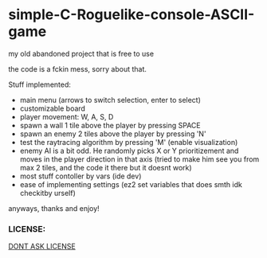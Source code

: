 # simple-C-Roguelike-console-ASCII-game
my old abandoned project that is free to use

the code is a fckin mess, sorry about that.

Stuff implemented:
- main menu (arrows to switch selection, enter to select)
- customizable board
- player movement: W, A, S, D
- spawn a wall 1 tile above the player by pressing SPACE
- spawn an enemy 2 tiles above the player by pressing 'N'
- test the raytracing algorithm by pressing 'M' (enable visualization)
- enemy AI is a bit odd. He randomly picks X or Y prioritizement and moves in the player direction in that axis (tried to make him see you from max 2 tiles, and the code it there but it doesnt work)
- most stuff contoller by vars (ide dev)
- ease of implementing settings (ez2 set variables that does smth idk checkitby urself)

anyways, thanks and enjoy!



### LICENSE:

[DONT ASK LICENSE](https://piotrekunitydeveloper.github.io/dontask/)
